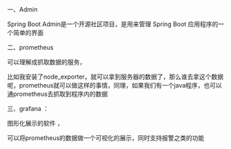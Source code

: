 一、Admin

Spring Boot Admin是一个开源社区项目，是用来管理 Spring Boot 应用程序的一个简单的界面





二、prometheus 

可以理解成抓取数据的服务，

比如我安装了node_exporter，就可以拿到服务器的数据了，那么谁去拿这个数据呢，prometheus就可以做这样的事情，同理，如果我们有一个java程序，也可以通prometheus去抓取到程序内的数据

三、grafana ： 

图形化展示的软件 ，

可以将prometheus的数据做一个可视化的展示，同时支持报警之类的功能